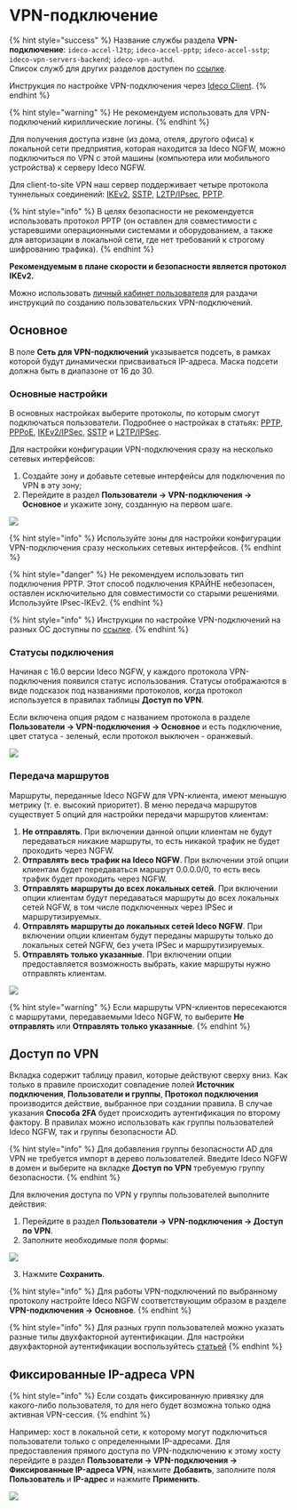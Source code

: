 # VPN-подключение

{% hint style="success" %}
Название службы раздела **VPN-подключение**: `ideco-accel-l2tp`; `ideco-accel-pptp`; `ideco-accel-sstp`; `ideco-vpn-servers-backend`; `ideco-vpn-authd`.\
Список служб для других разделов доступен по [ссылке](/settings/server-management/terminal.md).

Инструкция по настройке VPN-подключения через [Ideco Client](/settings/users/ideco-client.md).
{% endhint %}

{% hint style="warning" %}
Не рекомендуем использовать для VPN-подключений кириллические логины.
{% endhint %}

Для получения доступа извне (из дома, отеля, другого офиса) к локальной сети предприятия, которая находится за Ideco NGFW, можно подключиться по VPN с этой машины (компьютера или мобильного устройства) к серверу Ideco NGFW.

Для client-to-site VPN наш сервер поддерживает четыре протокола туннельных соединений: [IKEv2](ipsec-ikev2.md), [SSTP](sstp.md), [L2TP/IPsec](l2tp-ipsec.md), [PPTP](pptp.md).

{% hint style="info" %}
В целях безопасности не рекомендуется использовать протокол PPTP (он оставлен для совместимости с устаревшими операционными системами и оборудованием, а также для авторизации в локальной сети, где нет требований к строгому шифрованию трафика).
{% endhint %}

**Рекомендуемым в плане скорости и безопасности является протокол IKEv2.**

Можно использовать [личный кабинет пользователя](user-lk.md) для раздачи инструкций по созданию пользовательских VPN-подключений.

## Основное

В поле **Сеть для VPN-подключений** указывается подсеть, в рамках которой будут динамически присваиваться IP-адреса. Маска подсети должна быть в диапазоне от 16 до 30.

### Основные настройки

В основных настройках выберите протоколы, по которым смогут подключаться пользователи. Подробнее о настройках в статьях: [PPTP](pptp.md), [PPPoE](pppoe.md), [IKEv2/IPSec](ipsec-ikev2.md), [SSTP](sstp.md) и [L2TP/IPSec](l2tp-ipsec.md).

Для настройки конфигурации VPN-подключения сразу на несколько сетевых интерфейсов:
1. Создайте зону и добавьте сетевые интерфейсы для подключения по VPN в эту зону;
2. Перейдите в раздел **Пользователи -> VPN-подключения -> Основное** и укажите зону, созданную на первом шаге.

![](/.gitbook/assets/vpn1.png)

{% hint style="info" %}
Используйте зоны для настройки конфигурации VPN-подключения сразу нескольких сетевых интерфейсов.
{% endhint %}

{% hint style="danger" %}
Не рекомендуем использовать тип подключения PPTP. Этот способ подключения КРАЙНЕ небезопасен, оставлен исключительно для совместимости со старыми решениями. Используйте IPsec-IKEv2.
{% endhint %}

{% hint style="info" %}
Инструкции по настройке VPN-подключений на разных ОС доступны по [ссылке](/recipes/popular-recipes/README.md).
{% endhint %}

### Статусы подключения

Начиная с 16.0 версии Ideco NGFW, у каждого протокола VPN-подключения появился статус использования. Статусы отображаются в виде подсказок под названиями протоколов, когда протокол используется в правилах таблицы **Доступ по VPN**.

Если включена опция рядом с названием протокола в разделе **Пользователи -> VPN-подключения -> Основное** и есть подключение, цвет статуса - зеленый, если протокол выключен - оранжевый.

![](/.gitbook/assets/vpn-connection.png)

### Передача маршрутов

Маршруты, переданные Ideco NGFW для VPN-клиента, имеют меньшую метрику (т. е. высокий приоритет). В меню передача маршрутов существует 5 опций для настройки передачи маршрутов клиентам:

1. **Не отправлять**. При включении данной опции клиентам не будут передаваться никакие маршруты, то есть никакой трафик не будет проходить через NGFW.
2. **Отправлять весь трафик на Ideco NGFW**. При включении этой опции клиентам будет передаваться маршрут 0.0.0.0/0, то есть весь трафик будет проходить через NGFW.
3. **Отправлять маршруты до всех локальных сетей**. При включении опции клиентам будут передаваться маршруты до всех локальных сетей NGFW, в том числе подключенных через IPSec и маршрутизируемых.
4. **Отправлять маршруты до локальных сетей Ideco NGFW**. При включении опции клиентам будут переданы маршруты только до локальных сетей NGFW, без учета IPSec и маршрутизируемых.
5. **Отправлять только указанные**. При включении опции предоставляется возможность выбрать, какие маршруты нужно отправлять клиентам.

![](/.gitbook/assets/vpn2.png)

{% hint style="warning" %}
Если маршруты VPN-клиентов пересекаются с маршрутами, передаваемыми Ideco NGFW, то выберите **Не отправлять** или **Отправлять только указанные**.
{% endhint %}

## Доступ по VPN

Вкладка содержит таблицу правил, которые действуют сверху вниз. Как только в правиле происходит совпадение полей **Источник подключения**, **Пользователи и группы**, **Протокол подключения** производится действие, выбранное при создании правила. В случае указания **Способа 2FA** будет происходить аутентификация по второму фактору. В правилах можно использовать как группы пользователей Ideco NGFW, так и группы безопасности AD.

{% hint style="info" %}
Для добавления группы безопасности AD для VPN не требуется импорт в дерево пользователей. Введите Ideco NGFW в домен и выберите на вкладке **Доступ по VPN** требуемую группу безопасности.
{% endhint %}

Для включения доступа по VPN у группы пользователей выполните действия:

1. Перейдите в раздел **Пользователи -> VPN-подключения -> Доступ по VPN**.
2. Заполните необходимые поля формы:

![](/.gitbook/assets/vpn3.png)

3. Нажмите **Сохранить**.

{% hint style="info" %}
Для работы VPN-подключений по выбранному протоколу настройте Ideco NGFW соответствующим образом в разделе **VPN-подключения -> Основное**.
{% endhint %}

{% hint style="info" %}
Для разных групп пользователей можно указать разные типы двухфакторной аутентификации. Для настройки двухфакторной аутентификации воспользуйтесь [статьей](two-factor-authentication.md)
{% endhint %}

## Фиксированные IP-адреса VPN

{% hint style="info" %}
Если создать фиксированную привязку для какого-либо пользователя, то для него будет возможна только одна активная VPN-сессия.
{% endhint %}

Например: хост в локальной сети, к которому могут подключиться пользователи только с определенными IP-адресами. Для предоставления прямого доступа по VPN-подключению к этому хосту перейдите в раздел **Пользователи -> VPN-подключения -> Фиксированные IP-адреса VPN**, нажмите **Добавить**, заполните поля **Пользователь** и **IP-адрес** и нажмите **Применить**.

![](/.gitbook/assets/vpn.gif)
